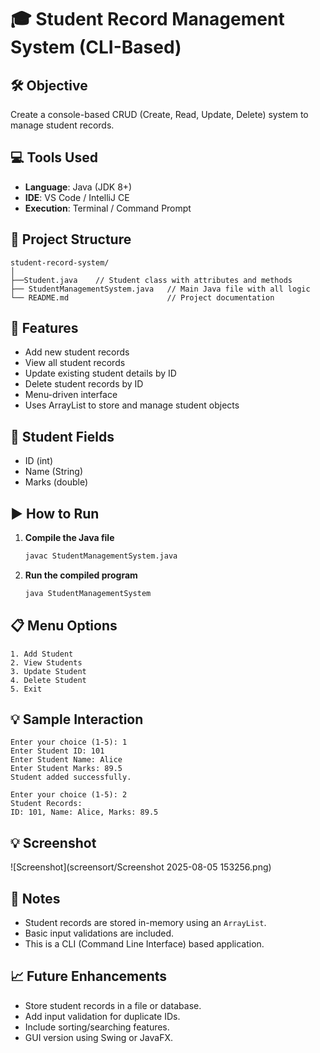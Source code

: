 
# 🎓 Student Record Management System (CLI-Based)

## 🛠️ Objective
Create a console-based CRUD (Create, Read, Update, Delete) system to manage student records.

## 💻 Tools Used
- **Language**: Java (JDK 8+)
- **IDE**: VS Code / IntelliJ CE
- **Execution**: Terminal / Command Prompt

## 📂 Project Structure

```
student-record-system/
│
├──Student.java    // Student class with attributes and methods
├── StudentManagementSystem.java   // Main Java file with all logic
└── README.md                      // Project documentation
```

## 🚀 Features

- Add new student records
- View all student records
- Update existing student details by ID
- Delete student records by ID
- Menu-driven interface
- Uses ArrayList to store and manage student objects

## 🧾 Student Fields

- ID (int)
- Name (String)
- Marks (double)

## ▶️ How to Run

1. **Compile the Java file**
   ```bash
   javac StudentManagementSystem.java
   ```

2. **Run the compiled program**
   ```bash
   java StudentManagementSystem
   ```

## 📋 Menu Options

```
1. Add Student
2. View Students
3. Update Student
4. Delete Student
5. Exit
```

## 💡 Sample Interaction

```
Enter your choice (1-5): 1
Enter Student ID: 101
Enter Student Name: Alice
Enter Student Marks: 89.5
Student added successfully.

Enter your choice (1-5): 2
Student Records:
ID: 101, Name: Alice, Marks: 89.5
```

## 💡 Screenshot

![Screenshot](screensort/Screenshot 2025-08-05 153256.png)
## 📌 Notes

- Student records are stored in-memory using an `ArrayList`.
- Basic input validations are included.
- This is a CLI (Command Line Interface) based application.

## 📈 Future Enhancements

- Store student records in a file or database.
- Add input validation for duplicate IDs.
- Include sorting/searching features.
- GUI version using Swing or JavaFX.
